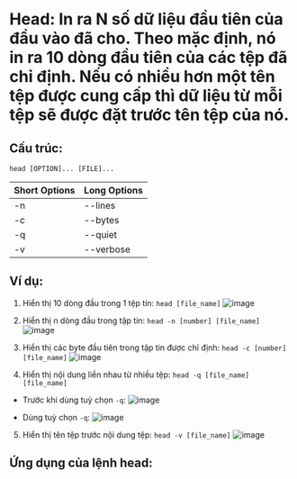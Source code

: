 # Head: In ra N số dữ liệu đầu tiên của đầu vào đã cho. Theo mặc định, nó in ra 10 dòng đầu tiên của các tệp đã chỉ định. Nếu có nhiều hơn một tên tệp được cung cấp thì dữ liệu từ mỗi tệp sẽ được đặt trước tên tệp của nó. 
## Cấu trúc:
```
head [OPTION]... [FILE]...
```

|Short Options|Long Options|
|--------|-----------------|
|-n|--lines|
|-c|--bytes|
|-q|--quiet|
|-v|--verbose|

## Ví dụ: 
1. Hiển thị 10 dòng đầu trong 1 tệp tin: `head [file_name]`
   ![image](https://github.com/user-attachments/assets/03276044-b4d6-4355-b89b-3bf252600063)

2. Hiển thị n dòng đầu trong tập tin: `head -n [number] [file_name]`
   ![image](https://github.com/user-attachments/assets/80748576-2f0f-45d5-a48d-b289886549dc)

3. Hiển thị các byte đầu tiên trong tập tin được chỉ định: `head -c [number] [file_name]`
   ![image](https://github.com/user-attachments/assets/4d75f700-6c20-4098-ba63-dd5af4d9cc46)

4. Hiển thị nội dung liền nhau từ nhiều tệp: `head -q [file_name] [file_name]`
- Trước khi dùng tuỳ chọn `-q`:
![image](https://github.com/user-attachments/assets/2ba56035-c900-4f87-9350-cebf09a37e87)

- Dùng tuỳ chọn `-q`:
![image](https://github.com/user-attachments/assets/94d7234c-cc24-4c13-9e98-55143c3af9aa)

5. Hiển thị tên tệp trước nội dung tệp: `head -v [file_name]`
![image](https://github.com/user-attachments/assets/668c59f6-6836-4bad-985c-06935b5ecbf7)

## Ứng dụng của lệnh head: 
